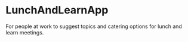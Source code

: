# LunchAndLearnApp
For people at work to suggest topics and catering options for lunch and learn meetings.
